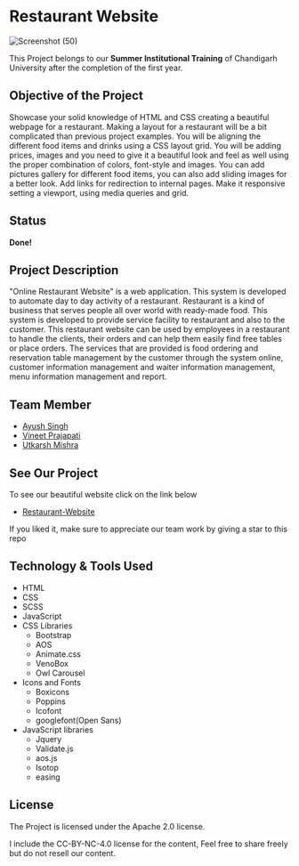 # Restaurant Website

![Screenshot (50)](https://user-images.githubusercontent.com/76392681/124876561-c4f8a100-dfe7-11eb-86e0-915a7f1f3a8b.png)


This Project belongs to our **Summer Institutional Training** of Chandigarh University after the completion of the first year.

## Objective of the Project
Showcase your solid knowledge of HTML and CSS creating a beautiful webpage for a restaurant. Making a layout for a restaurant will be a bit complicated than previous project examples. You will be aligning the different food items and drinks using a CSS layout grid. You will be adding prices, images and you need to give it a beautiful look and feel as well using the proper combination of colors, font-style and images. You can add pictures gallery for different food items, you can also add sliding images for a better look. Add links for redirection to internal pages. Make it responsive setting a viewport, using media queries and grid.

## Status
**Done!**

## Project Description
"Online Restaurant Website" is a web application. This system is developed to automate day to day activity of a restaurant. Restaurant is a kind of business that serves people all over world with ready-made food. This system is developed to provide service facility to restaurant and also to the customer. This restaurant website can be used by employees in a restaurant to handle the clients, their orders and can help them easily find free tables or place orders. The services that are provided is food ordering and reservation table management by the customer through the system online, customer information management and waiter information management, menu information management and report. 


## Team Member
- [Ayush Singh](https://github.com/ayush7985)
- [Vineet Prajapati](https://github.com/VineetPrajapati)
- [Utkarsh Mishra](https://github.com/Utkarsh1504)

## See Our Project
To see our beautiful website click on the link below
- [Restaurant-Website](https://dining-delight.netlify.app/)

If you liked it, make sure to appreciate our team work by giving a star to this repo

## Technology & Tools Used
- HTML
- CSS
- SCSS
- JavaScript
- CSS Libraries
  + Bootstrap
  + AOS
  + Animate.css
  + VenoBox
  + Owl Carousel
- Icons and Fonts
  + Boxicons
  + Poppins
  + Icofont
  + googlefont(Open Sans)
- JavaScript libraries
  + Jquery
  + Validate.js
  + aos.js
  + Isotop
  + easing  

## License

The Project is licensed under the Apache 2.0 license.

I include the CC-BY-NC-4.0 license for the content, Feel free to share freely but do not resell our content.
